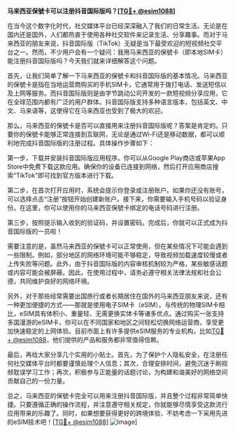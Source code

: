 **马来西亚保號卡可以注册抖音国际版吗？[[TG💪+ @esim1088](https://t.me/s/esim1088)]**

在当今这个数字化时代，社交媒体平台已经深深融入了我们的日常生活。无论是在国内还是国外，人们都热衷于使用各种社交软件来记录生活、分享趣事。而对于马来西亚的朋友来说，抖音国际版（TikTok）无疑是当下最受欢迎的短视频社交平台之一。然而，不少用户会有一个疑问：我用马来西亚的保號卡（即本地SIM卡）能注册抖音国际版吗？今天我们就来详细解答这个问题。

首先，让我们简单了解一下马来西亚的保號卡和抖音国际版的基本情况。马来西亚的保號卡是指在当地运营商购买的手机SIM卡，它通常用于拨打电话、发送短信以及上网等服务。而抖音国际版则是由字节跳动公司开发的一款短视频分享应用，它在全球范围内都有广泛的用户群体。抖音国际版支持多种语言版本，包括英文、中文、马来语等，这使得它在马来西亚也受到了极大的欢迎。

那么，马来西亚的保號卡是否可以直接用来注册抖音国际版呢？答案是肯定的。只要你的保號卡能够正常连接到互联网，无论是通过Wi-Fi还是移动数据，都可以顺利地完成抖音国际版的注册过程。具体操作步骤如下：

第一步，下载并安装抖音国际版应用程序。你可以从Google Play商店或苹果App Store中免费下载这款应用。确保你的设备已连接到网络，然后打开应用商店搜索“TikTok”即可找到官方版本进行下载。

第二步，在首次打开应用时，系统会提示你登录或注册账户。如果你还没有账号，可以选择点击“注册”按钮开始创建新账户。接下来，你需要输入手机号码以验证身份。在这里，你可以使用你的马来西亚保號卡绑定的电话号码进行注册。

第三步，按照提示输入收到的验证码，并设置密码。完成后，你就可以正式成为抖音国际版的一员啦！

需要注意的是，虽然马来西亚的保號卡可以正常使用，但在某些情况下可能会遇到一些限制。例如，部分地区的网络环境可能不够稳定，导致视频加载速度较慢或者上传失败等问题。此外，由于抖音国际版的内容审核机制较为严格，某些敏感话题或内容可能会被屏蔽。因此，在使用过程中，请务必遵守相关法律法规和社会公德，共同维护良好的网络环境。

另外，对于那些经常需要出国旅行或者长期居住在国外的马来西亚朋友来说，还有一种更加便捷的方式——那就是使用电子SIM卡（eSIM）。与传统的物理SIM卡相比，eSIM具有体积小、重量轻、无需更换实体卡等诸多优点。通过购买一张支持多国漫游的eSIM卡，你可以在不同国家和地区之间轻松切换网络运营商，享受更加快速稳定的上网体验。目前市面上有许多提供eSIM服务的专业机构，比如[TG💪+ @esim1088](https://t.me/s/esim1088)，他们提供的产品和服务都非常值得信赖。

最后，再给大家分享几个实用的小贴士。首先，为了保护个人隐私安全，在注册任何社交媒体平台时都要谨慎处理个人信息；其次，合理安排时间，避免沉迷于刷视频耽误学习工作；再次，积极参与正能量的话题讨论，为构建和谐美好的网络空间贡献自己的一份力量。

总之，马来西亚的保號卡完全可以用来注册抖音国际版，并且整个过程非常简单快捷。只要遵循正确的操作流程，并注意遵守相关规定，你就能够尽情享受这款流行应用带来的乐趣了。同时，如果想要获得更好的跨境体验，不妨考虑一下采用先进的eSIM技术吧！[[TG💪+ @esim1088](https://t.me/s/esim1088)] ![Image](https://i.postimg.cc/4NQfJmqS/Snipaste-2025-05-13-00-14-12.png)]